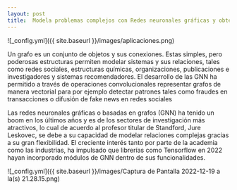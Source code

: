 ```yaml
---
layout: post
title:  Modela problemas complejos con Redes neuronales gráficas y obten grandes resultados!
---
```


![_config.yml]({{ site.baseurl }}/images/aplicaciones.png)
<p> Un grafo es un conjunto de objetos y sus conexiones. Estas simples, pero poderosas estructuras permiten modelar sistemas y sus relaciones, tales como redes sociales, estructuras químicas, organizaciones, publicaciones e investigadores y sistemas recomendadores. El desarrollo de las GNN ha permitido a través de operaciones convolucionales representar grafos de manera vectorial para por ejemplo detectar patrones tales como fraudes en transacciones o difusión de fake news en redes sociales</p>

 <p>Las redes neuronales gráficas o basadas en grafos (GNN) ha tenido un boom en los últimos años y es de los sectores de investigación más atractivos, lo cual de acuerdo al profesor titular de Standford, Jure Leskovec, se debe a su capacidad de modelar relaciones complejas gracias a su gran flexibilidad. El creciente interés tanto por parte de la academia como las industrias, ha impulsado que librerías como Tensorflow en 2022 hayan incorporado módulos de GNN dentro de sus funcionalidades.</p>
 
 ![_config.yml]({{ site.baseurl }}/images/Captura de Pantalla 2022-12-19 a la(s) 21.28.15.png)

